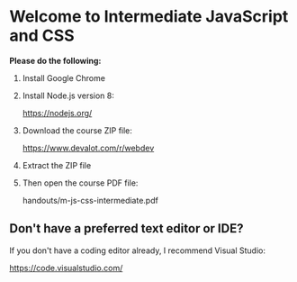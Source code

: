 Welcome to Intermediate JavaScript and CSS
==========================================

**Please do the following:**

  1. Install Google Chrome

  2. Install Node.js version 8:

     https://nodejs.org/

  3. Download the course ZIP file:

     https://www.devalot.com/r/webdev

  4. Extract the ZIP file

  5. Then open the course PDF file:

     handouts/m-js-css-intermediate.pdf


Don't have a preferred text editor or IDE?
------------------------------------------

If you don't have a coding editor already,
I recommend Visual Studio:

  https://code.visualstudio.com/
